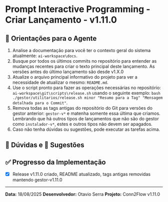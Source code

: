 # Prompt Interactive Programming - Criar Lançamento - v1.11.0

## 📝 Orientações para o Agente
1. Analise a documentação para você ter o contexto geral do sistema atualmente: `ai-workspace\docs`.
2. Busque por todos os últimos commits no repositório para entender as mudanças recentes para criar o texto principal deste lançamento. As versões antes do último lançamento são desde v1.X.0
3. Atualize o arquivo principal informativo do projeto para ver a necessidade de atualizar o mesmo: `README.md`.
4. Use o script pronto para fazer as operações necessárias no repositório: `ai-workspace\git\scripts\release.sh` usando o seguinte exemplo: `bash ./gestor/utilitarios/release.sh minor "Resumo para a Tag" "Mensagem detalhada para o Commit"`.
5. Remova todas as tags antigas do repositório do Git para versões do gestor anterior: `gestor-v*` e matenha somente essa última que criamos. Lembrando que há outros tipos de lançamentos que não são do gestor como `instalador-v*`, estes e outros tipos não devem ser apagados.
6. Caso não tenha dúvidas ou sugestões, pode executar as tarefas acima.

## 🤔 Dúvidas e 📝 Sugestões

## ✅ Progresso da Implementação
- [x] Release v1.11.0 criado, README atualizado, tags antigas removidas mantendo gestor-v1.11.0

---
**Data:** 18/08/2025
**Desenvolvedor:** Otavio Serra
**Projeto:** Conn2Flow v1.11.0